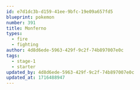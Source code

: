 ```yaml
---
id: e7d1dc3b-d159-41ee-9bfc-19e09a657fd5
blueprint: pokemon
number: 391
title: Monferno
types:
  - fire
  - fighting
author: 4d8d6ede-5963-429f-9c2f-74b897007e0c
tags:
  - stage-1
  - starter
updated_by: 4d8d6ede-5963-429f-9c2f-74b897007e0c
updated_at: 1716488947
---
```


